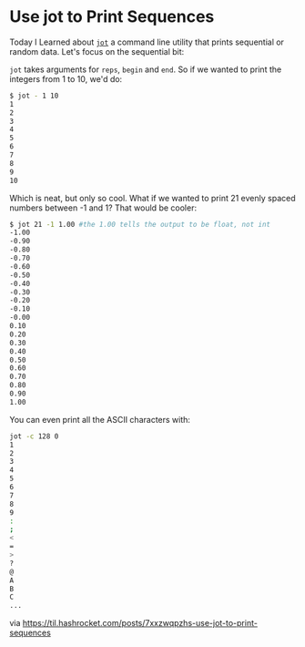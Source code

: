 # Use jot to Print Sequences

Today I Learned about [`jot`](https://manpages.org/jot) a command line utility
that prints sequential or random data. Let's focus on the sequential bit:

`jot` takes arguments for `reps`, `begin` and `end`. So if we wanted to print
the integers from 1 to 10, we'd do:

``` sh
$ jot - 1 10
1
2
3
4
5
6
7
8
9
10
```

Which is neat, but only so cool. What if we wanted to print 21 evenly spaced
numbers between -1 and 1? That would be cooler:

``` sh
$ jot 21 -1 1.00 #the 1.00 tells the output to be float, not int
-1.00
-0.90
-0.80
-0.70
-0.60
-0.50
-0.40
-0.30
-0.20
-0.10
-0.00
0.10
0.20
0.30
0.40
0.50
0.60
0.70
0.80
0.90
1.00
```

You can even print all the ASCII characters with:

``` sh
jot -c 128 0
1
2
3
4
5
6
7
8
9
:
;
<
=
>
?
@
A
B
C
...
```

via https://til.hashrocket.com/posts/7xxzwqpzhs-use-jot-to-print-sequences
